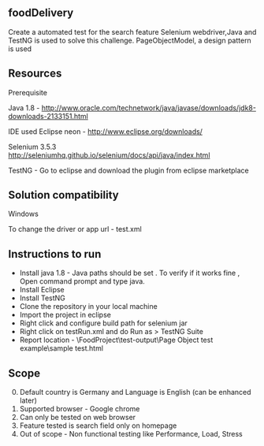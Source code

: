 ## foodDelivery

Create a automated test for the search feature
Selenium webdriver,Java and TestNG is used to solve this challenge. 
PageObjectModel, a design pattern is used

## Resources

Prerequisite

Java 1.8 - http://www.oracle.com/technetwork/java/javase/downloads/jdk8-downloads-2133151.html

IDE used Eclipse neon - http://www.eclipse.org/downloads/

Selenium 3.5.3 http://seleniumhq.github.io/selenium/docs/api/java/index.html

TestNG - Go to eclipse and download the plugin from eclipse marketplace

## Solution compatibility

Windows 

To change the driver or app url - test.xml

## Instructions to run

- Install java 1.8 - Java paths should be set . To verify if it works fine , Open command prompt and type java.
- Install Eclipse 
- Install TestNG 
- Clone the repository in your local machine 
- Import the project in eclipse
- Right click and configure build path for selenium jar
- Right click on testRun.xml and do Run as > TestNG Suite
- Report location - \FoodProject\test-output\Page Object test example\sample test.html

## Scope
0. Default country is Germany and Language is English (can be enhanced later)
0. Supported browser - Google chrome
0. Can only be tested on web browser
0. Feature tested is search field only on homepage
0. Out of scope - Non functional testing like Performance, Load, Stress 


